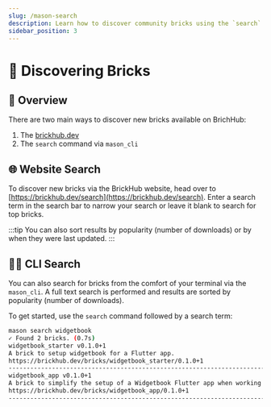 ```yaml
---
slug: /mason-search
description: Learn how to discover community bricks using the `search` command.
sidebar_position: 3
---
```


# 🔎 Discovering Bricks

## 🚀 Overview

There are two main ways to discover new bricks available on BrichHub:

1. The [brickhub.dev](https://brickhub.dev)
1. The `search` command via `mason_cli`

## 🌐 Website Search

To discover new bricks via the BrickHub website, head over to [https://brickhub.dev/search](https://brickhub.dev/search). Enter a search term in the search bar to narrow your search or leave it blank to search for top bricks.

:::tip
You can also sort results by popularity (number of downloads) or by when they were last updated.
:::

## 🧑‍💻 CLI Search

You can also search for bricks from the comfort of your terminal via the `mason_cli`. A full text search is performed and results are sorted by popularity (number of downloads).

To get started, use the `search` command followed by a search term:

```bash
mason search widgetbook
✓ Found 2 bricks. (0.7s)
widgetbook_starter v0.1.0+1
A brick to setup widgetbook for a Flutter app.
https://brickhub.dev/bricks/widgetbook_starter/0.1.0+1
--------------------------------------------------------------------------------
widgetbook_app v0.1.0+1
A brick to simplify the setup of a Widgetbook Flutter app when working with packages and mono-repos.
https://brickhub.dev/bricks/widgetbook_app/0.1.0+1
--------------------------------------------------------------------------------
```
